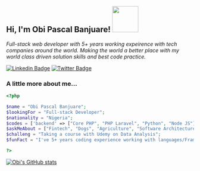 <h2> Hi, I'm Obi Pascal Banjuare! <img src="https://media.giphy.com/media/26Fxy3Iz1ari8oytO/giphy.gif" width="70"></h2>
<p><em>Full-stack web developer with 5+ years working expeirence with tech companies around the world. Making the world a better place with my world class driven solution skills and best code practice.</em></p>


[![Linkedin Badge](https://img.shields.io/badge/Obi%20Pascal%20Banjuare-blue?style=flat-square&logo=Linkedin&logoColor=white&link=https://https://www.linkedin.com/in/obipascal12/)](https://www.linkedin.com/in/obipascal12/)
[![Twitter Badge](https://img.shields.io/badge/-@banjuare_obi_-1ca0f1?style=flat-square&labelColor=1ca0f1&logo=twitter&logoColor=white&link=https://twitter.com/banjuare_obi)](https://twitter.com/banjuare_obi)
<!-- [![ThePracticalDev Badge](https://img.shields.io/badge/-misselliev-0A0A0A?style=flat-square&labelColor=black&logo=dev.to&link=https://dev.to/misselliev)](https://dev.to/misselliev) -->

### A little more about me...  

```php
<?php

$name = "Obi Pascal Banjuare";
$lookingFor = "Full-stack Developer";
$nationality = "Nigeria";
$codes = ['backend' => ["Core PHP", "PHP Laravel", "Python", "Node JS"], 'frontend' => ["Javascript", "React JS/React Native", "HTML/CSS/SCSS/SASS/Bootstrap", "Axios", "Git"]];
$askMeAbout = ["Fintech", "Dogs", "Agriculture", "Software Architecture"];
$challeng = "Taking a course with Udemy on Data Analysis";
$funFact = "I've 5+ years coding experience working with languages/Frameworks like laravel, Python, Express JS, React JS/Native looking forward to learning machine learning to power data insides for business growth";

?>
```

[![Obi's GitHub stats](https://github-readme-stats.vercel.app/api?username=obipascal&show_icons=true&theme=radical)](https://github.com/moween/github-readme-stats)

<!-- [![Top Langs](https://github-readme-stats.vercel.app/api/top-langs/?username=obipascal)](https://github.com/moween/github-readme-stats) -->


 
